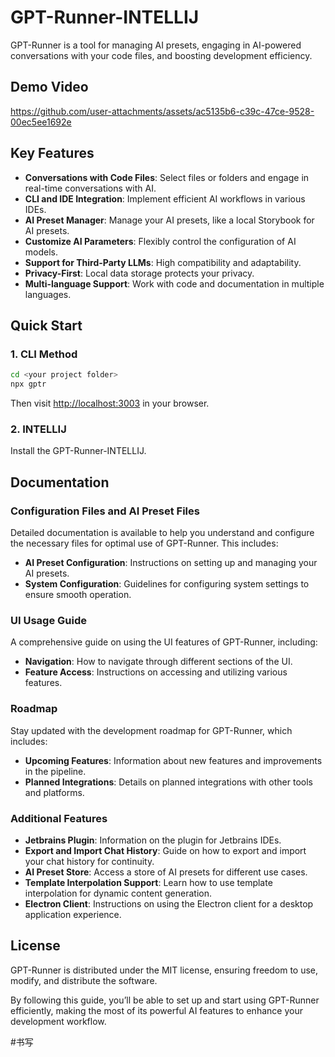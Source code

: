 
# GPT-Runner-INTELLIJ

GPT-Runner is a tool for managing AI presets, engaging in AI-powered conversations with your code files, and boosting development efficiency.

## Demo Video

https://github.com/user-attachments/assets/ac5135b6-c39c-47ce-9528-00ec5ee1692e

## Key Features

- **Conversations with Code Files**: Select files or folders and engage in real-time conversations with AI.
- **CLI and IDE Integration**: Implement efficient AI workflows in various IDEs.
- **AI Preset Manager**: Manage your AI presets, like a local Storybook for AI presets.
- **Customize AI Parameters**: Flexibly control the configuration of AI models.
- **Support for Third-Party LLMs**: High compatibility and adaptability.
- **Privacy-First**: Local data storage protects your privacy.
- **Multi-language Support**: Work with code and documentation in multiple languages.

## Quick Start

### 1. CLI Method

```bash
cd <your project folder>
npx gptr
```
Then visit [http://localhost:3003](http://localhost:3003) in your browser.

### 2. INTELLIJ 

Install the GPT-Runner-INTELLIJ.

## Documentation

### Configuration Files and AI Preset Files

Detailed documentation is available to help you understand and configure the necessary files for optimal use of GPT-Runner. This includes:

- **AI Preset Configuration**: Instructions on setting up and managing your AI presets.
- **System Configuration**: Guidelines for configuring system settings to ensure smooth operation.

### UI Usage Guide

A comprehensive guide on using the UI features of GPT-Runner, including:

- **Navigation**: How to navigate through different sections of the UI.
- **Feature Access**: Instructions on accessing and utilizing various features.

### Roadmap

Stay updated with the development roadmap for GPT-Runner, which includes:

- **Upcoming Features**: Information about new features and improvements in the pipeline.
- **Planned Integrations**: Details on planned integrations with other tools and platforms.

### Additional Features

- **Jetbrains Plugin**: Information on the plugin for Jetbrains IDEs.
- **Export and Import Chat History**: Guide on how to export and import your chat history for continuity.
- **AI Preset Store**: Access a store of AI presets for different use cases.
- **Template Interpolation Support**: Learn how to use template interpolation for dynamic content generation.
- **Electron Client**: Instructions on using the Electron client for a desktop application experience.

## License

GPT-Runner is distributed under the MIT license, ensuring freedom to use, modify, and distribute the software.

By following this guide, you’ll be able to set up and start using GPT-Runner efficiently, making the most of its powerful AI features to enhance your development workflow.

#书写 
